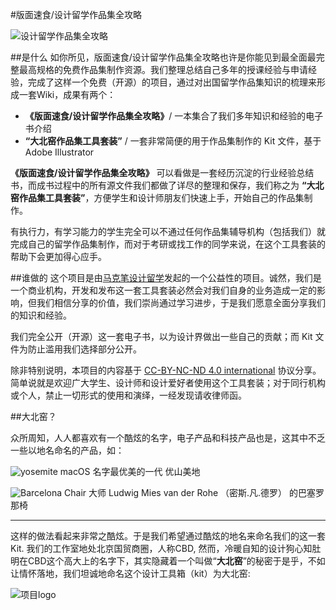 #版面速食/设计留学作品集全攻略



![设计留学作品集全攻略](http://kitpic.makebi.net/2021/promo-mc-one.jpg)

##是什么
如你所见，版面速食/设计留学作品集全攻略也许是你能见到最全面最完整最高规格的免费作品集制作资源。我们整理总结自己多年的授课经验与申请经验，完成了这样一个免费（开源）的项目，通过对出国留学作品集知识的梳理来形成一套Wiki，成果有两个：


* **《版面速食/设计留学作品集全攻略》**/ 一本集合了我们多年知识和经验的电子书介绍
* **“大北窑作品集工具套装”** / 一套非常简便的用于作品集制作的 Kit 文件，基于Adobe Illustrator

**《版面速食/设计留学作品集全攻略》** 可以看做是一套经历沉淀的行业经验总结书，而成书过程中的所有源文件我们都做了详尽的整理和保存，我们称之为 **“大北窑作品集工具套装”**，方便学生和设计师朋友们快速上手，开始自己的作品集制作。



有执行力，有学习能力的学生完全可以不通过任何作品集辅导机构（包括我们）就完成自己的留学作品集制作，而对于考研或找工作的同学来说，在这个工具套装的帮助下会更加得心应手。




##谁做的
这个项目是由[马克笔设计留学](http://www.makebi.net)发起的一个公益性的项目。诚然，我们是一个商业机构，开发和发布这一套工具套装必然会对我们自身的业务造成一定的影响，但我们相信分享的价值，我们崇尚通过学习进步，于是我们愿意全面分享我们的知识和经验。



我们完全公开（开源）这一套电子书，以为设计界做出一些自己的贡献；而 Kit 文件为防止滥用我们选择部分公开。

除非特别说明，本项目的内容基于 [CC-BY-NC-ND 4.0 international](https://creativecommons.org/licenses/by-nc-nd/4.0/) 协议分享。简单说就是欢迎广大学生、设计师和设计爱好者使用这个工具套装；对于同行机构或个人，禁止一切形式的使用和演绎，一经发现请收律师函。

  



##大北窑？


众所周知，人人都喜欢有一个酷炫的名字，电子产品和科技产品也是，这其中不乏一些以地名命名的产品，如：


![yosemite](http://kitpic.makebi.net/about/y.jpg)
macOS 名字最优美的一代 优山美地

![Barcelona Chair](http://kitpic.makebi.net/about/chair.jpg)
大师 Ludwig Mies van der Rohe （密斯.凡.德罗） 的巴塞罗那椅

---

这样的做法看起来非常之酷炫。于是我们希望通过酷炫的地名来命名我们的这一套Kit. 我们的工作室地处北京国贸商圈，人称CBD, 然而，冷暖自知的设计狗心知肚明在CBD这个高大上的名字下，其实隐藏着一个叫做“**大北窑**”的秘密于是乎，不如让情怀落地，我们坦诚地命名这个设计工具箱（kit）为大北窑:

![项目logo](http://kitpic.makebi.net/logo-v1.jpg)


